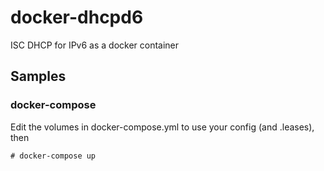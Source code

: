 # docker-dhcpd6
ISC DHCP for IPv6 as a docker container 

## Samples
### docker-compose
Edit the volumes in docker-compose.yml to use your config (and .leases), then

    # docker-compose up
